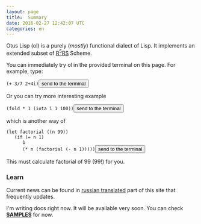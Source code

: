 ```yaml
---
layout: page
title:  Summary
date: 2016-02-27 12:42:07 UTC
categories: en
---
```


   Otus Lisp (ol) is a purely (*mostly*) functional dialect of Lisp.
It implements an extended subset of [R<sup>5</sup>RS](http://www.schemers.org/Documents/Standards/R5RS/) Scheme.

   You can immediately try ol in the provided terminal on this page. For example, type:
<pre><code id="sample1" data-language="scheme">(+ 3/7 2+4i)</code><button class="doit" onclick="doit(sample1.textContent)">send to the terminal</button></pre>
      
   Or you can try more interesting example
<pre><code id="sample2" data-language="scheme">(fold * 1 (iota 1 1 100))</code><button class="doit" onclick="doit(sample2.textContent)">send to the terminal</button></pre>
which is another way of
<pre><code id="sample3" data-language="scheme">(let factorial ((n 99))
   (if (= n 1)
      1
      (* n (factorial (- n 1)))))</code><button class="doit" onclick="doit(sample3.textContent)">send to the terminal</button></pre>
      
   This must calculate factorial of 99 (99!) for you.

### Learn

   Current news can be found in [russian translated](?ru) part of this site that frequently updates.

   I'm writing docs right now. It will be available very soon. You can check <b><a href="?en/examples">SAMPLES</a></b> for now.
